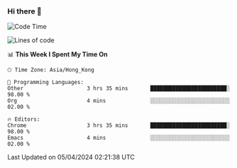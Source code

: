 ### Hi there 👋

<!--
**nicehiro/nicehiro** is a ✨ _special_ ✨ repository because its `README.md` (this file) appears on your GitHub profile.

Here are some ideas to get you started:

- 🔭 I’m currently working on ...
- 🌱 I’m currently learning ...
- 👯 I’m looking to collaborate on ...
- 🤔 I’m looking for help with ...
- 💬 Ask me about ...
- 📫 How to reach me: ...
- 😄 Pronouns: ...
- ⚡ Fun fact: ...
-->

<!--START_SECTION:waka-->
![Code Time](http://img.shields.io/badge/Code%20Time-298%20hrs%208%20mins-blue)

![Lines of code](https://img.shields.io/badge/From%20Hello%20World%20I%27ve%20Written-2.6%20million%20lines%20of%20code-blue)

📊 **This Week I Spent My Time On** 

```text
🕑︎ Time Zone: Asia/Hong_Kong

💬 Programming Languages: 
Other                    3 hrs 35 mins       ████████████████████████░   98.00 % 
Org                      4 mins              ░░░░░░░░░░░░░░░░░░░░░░░░░   02.00 % 

🔥 Editors: 
Chrome                   3 hrs 35 mins       ████████████████████████░   98.00 % 
Emacs                    4 mins              ░░░░░░░░░░░░░░░░░░░░░░░░░   02.00 % 
```


 Last Updated on 05/04/2024 02:21:38 UTC
<!--END_SECTION:waka-->
